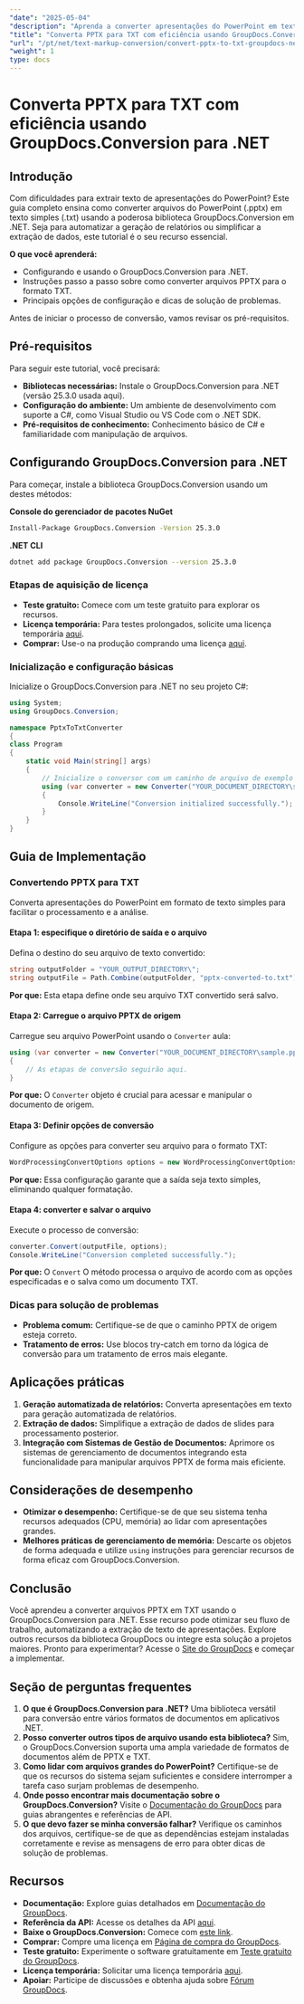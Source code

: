 ```yaml
---
"date": "2025-05-04"
"description": "Aprenda a converter apresentações do PowerPoint em texto simples com o GroupDocs.Conversion para .NET. Siga este guia passo a passo para automação e extração de dados sem interrupções."
"title": "Converta PPTX para TXT com eficiência usando GroupDocs.Conversion para .NET"
"url": "/pt/net/text-markup-conversion/convert-pptx-to-txt-groupdocs-net/"
"weight": 1
type: docs
---
```

# Converta PPTX para TXT com eficiência usando GroupDocs.Conversion para .NET

## Introdução

Com dificuldades para extrair texto de apresentações do PowerPoint? Este guia completo ensina como converter arquivos do PowerPoint (.pptx) em texto simples (.txt) usando a poderosa biblioteca GroupDocs.Conversion em .NET. Seja para automatizar a geração de relatórios ou simplificar a extração de dados, este tutorial é o seu recurso essencial.

**O que você aprenderá:**
- Configurando e usando o GroupDocs.Conversion para .NET.
- Instruções passo a passo sobre como converter arquivos PPTX para o formato TXT.
- Principais opções de configuração e dicas de solução de problemas.

Antes de iniciar o processo de conversão, vamos revisar os pré-requisitos.

## Pré-requisitos

Para seguir este tutorial, você precisará:
- **Bibliotecas necessárias:** Instale o GroupDocs.Conversion para .NET (versão 25.3.0 usada aqui).
- **Configuração do ambiente:** Um ambiente de desenvolvimento com suporte a C#, como Visual Studio ou VS Code com o .NET SDK.
- **Pré-requisitos de conhecimento:** Conhecimento básico de C# e familiaridade com manipulação de arquivos.

## Configurando GroupDocs.Conversion para .NET

Para começar, instale a biblioteca GroupDocs.Conversion usando um destes métodos:

**Console do gerenciador de pacotes NuGet**
```bash
Install-Package GroupDocs.Conversion -Version 25.3.0
```

**.NET CLI**
```bash
dotnet add package GroupDocs.Conversion --version 25.3.0
```

### Etapas de aquisição de licença
- **Teste gratuito:** Comece com um teste gratuito para explorar os recursos.
- **Licença temporária:** Para testes prolongados, solicite uma licença temporária [aqui](https://purchase.groupdocs.com/temporary-license/).
- **Comprar:** Use-o na produção comprando uma licença [aqui](https://purchase.groupdocs.com/buy).

### Inicialização e configuração básicas

Inicialize o GroupDocs.Conversion para .NET no seu projeto C#:

```csharp
using System;
using GroupDocs.Conversion;

namespace PptxToTxtConverter
{
class Program
{
    static void Main(string[] args)
    {
        // Inicialize o conversor com um caminho de arquivo de exemplo do PowerPoint
        using (var converter = new Converter("YOUR_DOCUMENT_DIRECTORY\sample.pptx"))
        {
            Console.WriteLine("Conversion initialized successfully.");
        }
    }
}
```

## Guia de Implementação

### Convertendo PPTX para TXT

Converta apresentações do PowerPoint em formato de texto simples para facilitar o processamento e a análise.

#### Etapa 1: especifique o diretório de saída e o arquivo
Defina o destino do seu arquivo de texto convertido:

```csharp
string outputFolder = "YOUR_OUTPUT_DIRECTORY\";
string outputFile = Path.Combine(outputFolder, "pptx-converted-to.txt");
```
**Por que:** Esta etapa define onde seu arquivo TXT convertido será salvo.

#### Etapa 2: Carregue o arquivo PPTX de origem
Carregue seu arquivo PowerPoint usando o `Converter` aula:

```csharp
using (var converter = new Converter("YOUR_DOCUMENT_DIRECTORY\sample.pptx"))
{
    // As etapas de conversão seguirão aqui.
}
```
**Por que:** O `Converter` objeto é crucial para acessar e manipular o documento de origem.

#### Etapa 3: Definir opções de conversão
Configure as opções para converter seu arquivo para o formato TXT:

```csharp
WordProcessingConvertOptions options = new WordProcessingConvertOptions { Format = GroupDocs.Conversion.FileTypes.WordProcessingFileType.Txt };
```
**Por que:** Essa configuração garante que a saída seja texto simples, eliminando qualquer formatação.

#### Etapa 4: converter e salvar o arquivo
Execute o processo de conversão:

```csharp
converter.Convert(outputFile, options);
Console.WriteLine("Conversion completed successfully.");
```
**Por que:** O `Convert` O método processa o arquivo de acordo com as opções especificadas e o salva como um documento TXT.

### Dicas para solução de problemas
- **Problema comum:** Certifique-se de que o caminho PPTX de origem esteja correto.
- **Tratamento de erros:** Use blocos try-catch em torno da lógica de conversão para um tratamento de erros mais elegante.

## Aplicações práticas
1. **Geração automatizada de relatórios:** Converta apresentações em texto para geração automatizada de relatórios.
2. **Extração de dados:** Simplifique a extração de dados de slides para processamento posterior.
3. **Integração com Sistemas de Gestão de Documentos:** Aprimore os sistemas de gerenciamento de documentos integrando esta funcionalidade para manipular arquivos PPTX de forma mais eficiente.

## Considerações de desempenho
- **Otimizar o desempenho:** Certifique-se de que seu sistema tenha recursos adequados (CPU, memória) ao lidar com apresentações grandes.
- **Melhores práticas de gerenciamento de memória:** Descarte os objetos de forma adequada e utilize `using` instruções para gerenciar recursos de forma eficaz com GroupDocs.Conversion.

## Conclusão

Você aprendeu a converter arquivos PPTX em TXT usando o GroupDocs.Conversion para .NET. Esse recurso pode otimizar seu fluxo de trabalho, automatizando a extração de texto de apresentações. Explore outros recursos da biblioteca GroupDocs ou integre esta solução a projetos maiores. Pronto para experimentar? Acesse o [Site do GroupDocs](https://purchase.groupdocs.com/buy) e começar a implementar.

## Seção de perguntas frequentes
1. **O que é GroupDocs.Conversion para .NET?** 
   Uma biblioteca versátil para conversão entre vários formatos de documentos em aplicativos .NET.
2. **Posso converter outros tipos de arquivo usando esta biblioteca?**
   Sim, o GroupDocs.Conversion suporta uma ampla variedade de formatos de documentos além de PPTX e TXT.
3. **Como lidar com arquivos grandes do PowerPoint?**
   Certifique-se de que os recursos do sistema sejam suficientes e considere interromper a tarefa caso surjam problemas de desempenho.
4. **Onde posso encontrar mais documentação sobre o GroupDocs.Conversion?**
   Visite o [Documentação do GroupDocs](https://docs.groupdocs.com/conversion/net/) para guias abrangentes e referências de API.
5. **O que devo fazer se minha conversão falhar?**
   Verifique os caminhos dos arquivos, certifique-se de que as dependências estejam instaladas corretamente e revise as mensagens de erro para obter dicas de solução de problemas.

## Recursos
- **Documentação:** Explore guias detalhados em [Documentação do GroupDocs](https://docs.groupdocs.com/conversion/net/).
- **Referência da API:** Acesse os detalhes da API [aqui](https://reference.groupdocs.com/conversion/net/).
- **Baixe o GroupDocs.Conversion:** Comece com [este link](https://releases.groupdocs.com/conversion/net/).
- **Comprar:** Compre uma licença em [Página de compra do GroupDocs](https://purchase.groupdocs.com/buy).
- **Teste gratuito:** Experimente o software gratuitamente em [Teste gratuito do GroupDocs](https://releases.groupdocs.com/conversion/net/).
- **Licença temporária:** Solicitar uma licença temporária [aqui](https://purchase.groupdocs.com/temporary-license/).
- **Apoiar:** Participe de discussões e obtenha ajuda sobre [Fórum GroupDocs](https://forum.groupdocs.com/c/conversion/10).